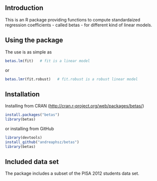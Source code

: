 ## Introduction
This is an R package providing functions to compute standardaized regression coefficients - called betas - for different kind of linear models.

## Using the package
The use is as simple as 
```r
betas.lm(fit)   # fit is a linear model
```
or 
```r
betas.lmr(fit.robust)   # fit.robust is a robust linear model
```

## Installation
Installing from CRAN (http://cran.r-project.org/web/packages/betas/)
```r
install.packages("betas")
library(betas)
````
or installing from GitHub
```r
library(devtools)
install_github("andreaphsz/betas")
library(betas)
```

## Included data set
The package includes a subset of the PISA 2012 students data set.

